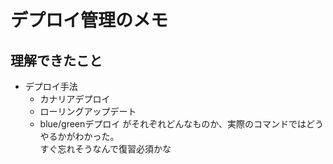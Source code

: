 # デプロイ管理のメモ

## 理解できたこと

- デプロイ手法
  - カナリアデプロイ
  - ローリングアップデート
  - blue/greenデプロイ
がそれぞれどんなものか、実際のコマンドではどうやるかがわかった。  
すぐ忘れそうなんで復習必須かな